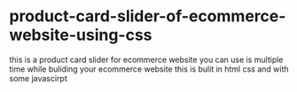 # product-card-slider-of-ecommerce-website-using-css
this is a product card slider for ecommerce website you can use is multiple time while buliding your ecommerce website
this is bulit in html css and with some javascirpt
